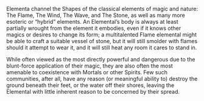 Elementa channel the Shapes of the classical elements of magic and nature: The Flame, The Wind, The Wave, and The Stone, as well as many more esoteric or “hybrid” elements. An Elemental’s body is always at least partially wrought from the element it embodies, even if it knows other magics or desires to change its form; a multitalented Flame elemental might be able to craft a suitable vessel of stone, but it will still smolder with flames should it attempt to wear it, and it will still heat any room it cares to stand in.

While often viewed as the most directly powerful and dangerous due to the blunt-force application of their magic, they are also often the most amenable to coexistence with Mortals or other Spirits. Few such communities, after all, have any reason (or meaningful ability to) destroy the ground beneath their feet, or the water off their shores, leaving the Elemental with little inherent reason to be concerned by their spread.